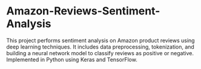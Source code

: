 # Amazon-Reviews-Sentiment-Analysis
This project performs sentiment analysis on Amazon product reviews using deep learning techniques. It includes data preprocessing, tokenization, and building a neural network model to classify reviews as positive or negative. Implemented in Python using Keras and TensorFlow.
